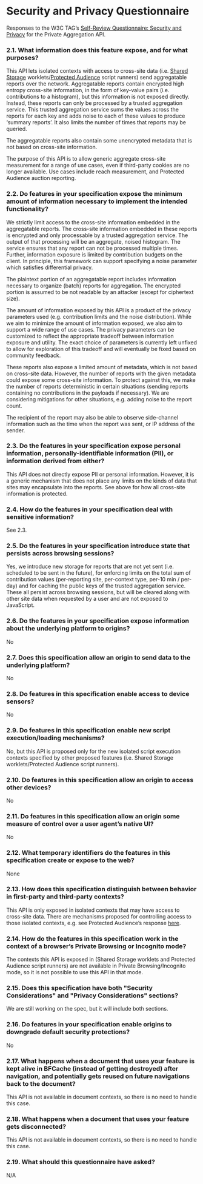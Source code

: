 # Security and Privacy Questionnaire

Responses to the W3C TAG’s [Self-Review Questionnaire: Security and
Privacy](https://w3ctag.github.io/security-questionnaire/) for the Private
Aggregation API.

### 2.1. What information does this feature expose, and for what purposes?

This API lets isolated contexts with access to cross-site data (i.e. [Shared
Storage](https://github.com/WICG/shared-storage) worklets/[Protected
Audience](https://github.com/WICG/turtledove) script runners) send aggregatable
reports over the network. Aggregatable reports contain encrypted high entropy
cross-site information, in the form of key-value pairs (i.e. contributions to a
histogram), but this information is not exposed directly. Instead, these reports
can only be processed by a trusted aggregation service. This trusted aggregation
service sums the values across the reports for each key and adds noise to each
of these values to produce ‘summary reports’. It also limits the number of times
that reports may be queried.

The aggregatable reports also contain some unencrypted metadata that is not
based on cross-site information.

The purpose of this API is to allow generic aggregate cross-site measurement for
a range of use cases, even if third-party cookies are no longer available. Use
cases include reach measurement, and Protected Audience auction reporting.

### 2.2. Do features in your specification expose the minimum amount of information necessary to implement the intended functionality?

We strictly limit access to the cross-site information embedded in the
aggregatable reports. The cross-site information embedded in these reports is
encrypted and only processable by a trusted aggregation service. The output of
that processing will be an aggregate, noised histogram. The service ensures that
any report can not be processed multiple times. Further, information exposure is
limited by contribution budgets on the client. In principle, this framework can
support specifying a noise parameter which satisfies differential privacy.

The plaintext portion of an aggregatable report includes information necessary
to organize (batch) reports for aggregation. The encrypted portion is assumed to
be not readable by an attacker (except for ciphertext size).

The amount of information exposed by this API is a product of the privacy
parameters used (e.g. contribution limits and the noise distribution). While we
aim to minimize the amount of information exposed, we also aim to support a wide
range of use cases. The privacy parameters can be customized to reflect the
appropriate tradeoff between information exposure and utility. The exact choice
of parameters is currently left unfixed to allow for exploration of this
tradeoff and will eventually be fixed based on community feedback.

These reports also expose a limited amount of metadata, which is not based on
cross-site data. However, the number of reports with the given metadata could
expose some cross-site information. To protect against this, we make the number
of reports deterministic in certain situations (sending reports containing no
contributions in the payloads if necessary). We are considering mitigations for
other situations, e.g. adding noise to the report count.

The recipient of the report may also be able to observe side-channel information
such as the time when the report was sent, or IP address of the sender.

### 2.3. Do the features in your specification expose personal information, personally-identifiable information (PII), or information derived from either?

This API does not directly expose PII or personal information. However, it is a
generic mechanism that does not place any limits on the kinds of data that sites
may encapsulate into the reports. See above for how all cross-site information
is protected.

### 2.4. How do the features in your specification deal with sensitive information?

See 2.3.

### 2.5. Do the features in your specification introduce state that persists across browsing sessions?

Yes, we introduce new storage for reports that are not yet sent (i.e. scheduled
to be sent in the future), for enforcing limits on the total sum of contribution
values (per-reporting site, per-context type, per-10 min / per-day) and for
caching the public keys of the trusted aggregation service. These all persist
across browsing sessions, but will be cleared along with other site data when
requested by a user and are not exposed to JavaScript.

### 2.6. Do the features in your specification expose information about the underlying platform to origins?

No

### 2.7. Does this specification allow an origin to send data to the underlying platform?

No

### 2.8. Do features in this specification enable access to device sensors?

No

### 2.9. Do features in this specification enable new script execution/loading mechanisms?

No, but this API is proposed only for the new isolated script execution contexts
specified by other proposed features (i.e. Shared Storage worklets/Protected
Audience script runners).

### 2.10. Do features in this specification allow an origin to access other devices?

No

### 2.11. Do features in this specification allow an origin some measure of control over a user agent’s native UI?

No

### 2.12. What temporary identifiers do the features in this specification create or expose to the web?

None

### 2.13. How does this specification distinguish between behavior in first-party and third-party contexts?

This API is only exposed in isolated contexts that may have access to cross-site
data. There are mechanisms proposed for controlling access to those isolated
contexts, e.g. see Protected Audience’s response
[here](https://github.com/w3ctag/design-reviews/issues/723).

### 2.14. How do the features in this specification work in the context of a browser’s Private Browsing or Incognito mode?

The contexts this API is exposed in (Shared Storage worklets and Protected
Audience script runners) are not available in Private Browsing/Incognito mode,
so it is not possible to use this API in that mode.

### 2.15. Does this specification have both "Security Considerations" and "Privacy Considerations" sections?

We are still working on the spec, but it will include both sections.

### 2.16. Do features in your specification enable origins to downgrade default security protections?

No

### 2.17. What happens when a document that uses your feature is kept alive in BFCache (instead of getting destroyed) after navigation, and potentially gets reused on future navigations back to the document?

This API is not available in document contexts, so there is no need to handle
this case.

### 2.18. What happens when a document that uses your feature gets disconnected?

This API is not available in document contexts, so there is no need to handle
this case.

### 2.19. What should this questionnaire have asked?

N/A
